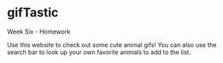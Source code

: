 # gifTastic

Week Six - Homework

Use this website to check out some cute animal gifs! You can also use the search bar to look up your own favorite animals to add to the list.